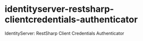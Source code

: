 # identityserver-restsharp-clientcredentials-authenticator
IdentityServer: RestSharp Client Credentials Authenticator
